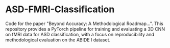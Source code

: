 # ASD-FMRI-Classification
Code for the paper "Beyond Accuracy: A Methodological Roadmap...". This repository provides a PyTorch pipeline for training and evaluating a 3D CNN on fMRI data for ASD classification, with a focus on reproducibility and methodological evaluation on the ABIDE I dataset.
